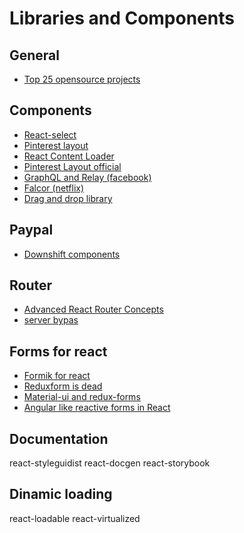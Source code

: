 # Libraries and Components

## General
- [Top 25 opensource projects](https://medium.mybridge.co/react-js-open-source-for-the-past-year-2018-a7c553902010)
## Components
- [React-select](http://jedwatson.github.io/react-select/)
- [Pinterest layout](https://github.com/tsuyoshiwada/react-stack-grid)
- [React Content Loader](https://danilowoz.github.io/create-react-content-loader/)
- [Pinterest Layout official](https://masonry.desandro.com)
 - [GraphQL and Relay (facebook)]()
 - [Falcor (netflix)]()
- [Drag and drop library](https://www.reddit.com/r/reactjs/comments/7moqgr/reactdragtastic_a_simple_drag_and_drop_library/)

## Paypal
- [Downshift components](https://github.com/paypal/downshift)

## Router
- [Advanced React Router Concepts](https://reddit.com/r/reactjs/comments/7be0iv/advanced_react_router_concepts/)
- [server bypas](https://stackoverflow.com/questions/46709770/reactjs-bypass-routing-to-allow-java-server-side-api-access#)

## Forms for react
- [Formik for react](https://github.com/jaredpalmer/formik/blob/master/README.md)
- [Reduxform is dead](https://www.reddit.com/r/reactjs/comments/7p3ux7/reduxform_is_dead/)
- [Material-ui and redux-forms](https://redux-form.com/7.2.0/examples/material-ui/)
- [Angular like reactive forms in React](https://www.reddit.com/r/reactnative/comments/7m9nir/angular_like_reactive_forms_in_react/)

## Documentation
react-styleguidist
react-docgen
react-storybook


## Dinamic loading
 react-loadable
 react-virtualized